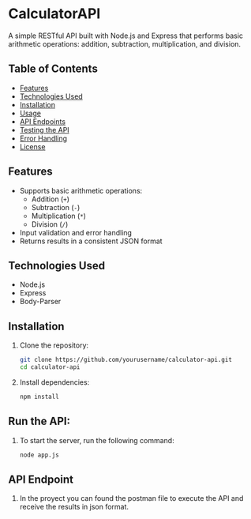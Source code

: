 # CalculatorAPI

A simple RESTful API built with Node.js and Express that performs basic arithmetic operations: addition, subtraction, multiplication, and division.

## Table of Contents

- [Features](#features)
- [Technologies Used](#technologies-used)
- [Installation](#installation)
- [Usage](#usage)
- [API Endpoints](#api-endpoints)
- [Testing the API](#testing-the-api)
- [Error Handling](#error-handling)
- [License](#license)

## Features

- Supports basic arithmetic operations:
  - Addition (`+`)
  - Subtraction (`-`)
  - Multiplication (`*`)
  - Division (`/`)
- Input validation and error handling
- Returns results in a consistent JSON format

## Technologies Used

- Node.js
- Express
- Body-Parser

## Installation

1. Clone the repository:

   ```bash
   git clone https://github.com/yourusername/calculator-api.git
   cd calculator-api

2. Install dependencies:
    
    ```bash
    npm install

## Run the API:

1. To start the server, run the following command:

    ```bash
    node app.js

## API Endpoint

1. In the proyect you can found the postman file to execute the API and receive the results in json format.

